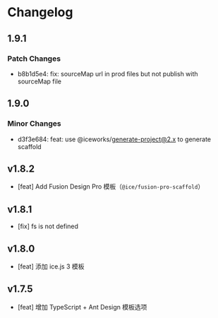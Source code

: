 # Changelog

## 1.9.1

### Patch Changes

- b8b1d5e4: fix: sourceMap url in prod files but not publish with sourceMap file

## 1.9.0

### Minor Changes

- d3f3e684: feat: use @iceworks/generate-project@2.x to generate scaffold

## v1.8.2

- [feat] Add Fusion Design Pro 模板（`@ice/fusion-pro-scaffold`）

## v1.8.1

- [fix] fs is not defined

## v1.8.0

- [feat] 添加 ice.js 3 模板

## v1.7.5

- [feat] 增加 TypeScript + Ant Design 模板选项
